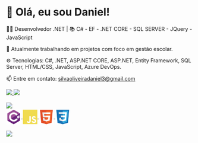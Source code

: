 # 👋 Olá, eu sou Daniel!

👨‍💻 Desenvolvedor .NET | 📚 C# - EF - .NET CORE - SQL SERVER - JQuery - JavaScript

💼 Atualmente trabalhando em projetos com foco em gestão escolar.

⚙️ Tecnologias: C#, .NET, ASP.NET CORE, ASP.NET, Entity Framework, SQL Server, HTML/CSS, JavaScript, Azure DevOps.

📫 Entre em contato: silvaoliveiradaniel3@gmail.com

<div>
  <a href="https://github.com/danieloliveiraaa">
  <img height="160em" src="https://github-readme-stats.vercel.app/api?username=danieloliveiraaa&show_icons=true&theme=tokyonight&include_all_commits=true&count_private=true"/>
  <img height="160em"  src="https://github-readme-stats.vercel.app/api/top-langs/?username=danieloliveiraaa&layout=compact&langs_count=7&theme=tokyonight"/>  
</div>
<br>

<div>
  <img height="160em"  src="https://github-readme-stats.vercel.app/api?username=anuraghazra&show_icons=true&theme=radical"/>
</div>
    
<div style="display: inline_block">
  <img align="center" alt="csharp" height="40" width="40" src="https://raw.githubusercontent.com/devicons/devicon/master/icons/csharp/csharp-original.svg">
  <img align="center" alt="js" height="40" width="40" src="https://raw.githubusercontent.com/devicons/devicon/master/icons/javascript/javascript-plain.svg">
  <img align="center" alt="html" height="40" width="40" src="https://raw.githubusercontent.com/devicons/devicon/master/icons/html5/html5-original.svg">
  <img align="center" alt="css" height="40" width="40" src="https://raw.githubusercontent.com/devicons/devicon/master/icons/css3/css3-original.svg">  
</div>
<br>


<div> 
  <a href="https://www.linkedin.com/in/daniel-oliveira-3702031b2/" target="_blank"><img src="https://img.shields.io/badge/-LinkedIn-%230077B5?style=for-the-badge&logo=linkedin&logoColor=white" target="_blank"></a>
</div>
